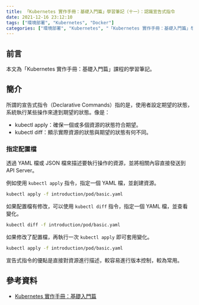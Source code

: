 ```yaml
---
title: 「Kubernetes 實作手冊：基礎入門篇」學習筆記（十一）：認識宣告式指令
date: 2021-12-16 23:12:10
tags: ["環境部署", "Kubernetes", "Docker"]
categories: ["環境部署", "Kubernetes", "「Kubernetes 實作手冊：基礎入門篇」學習筆記"]
---
```


## 前言

本文為「Kubernetes 實作手冊：基礎入門篇」課程的學習筆記。

## 簡介

所謂的宣告式指令（Declarative Commands）指的是，使用者設定期望的狀態，系統執行某些操作來達到期望的狀態。像是：

- kubectl apply：確保一個或多個資源的狀態符合期望。
- kubectl diff：顯示實際資源的狀態與期望的狀態有何不同。

### 指定配置檔

透過 YAML 檔或 JSON 檔來描述要執行操作的資源，並將相關內容直接發送到 API Server。

例如使用 `kubectl apply` 指令，指定一個 YAML 檔，並創建資源。

```bash
kubectl apply -f introduction/pod/basic.yaml
```

如果配置檔有修改，可以使用 `kubectl diff` 指令，指定一個 YAML 檔，並查看變化。

```bash
kubectl diff -f introduction/pod/basic.yaml
```

如果修改了配置檔，再執行一次 `kubectl apply` 即可套用變化。

```bash
kubectl apply -f introduction/pod/basic.yaml
```

宣告式指令的優點是直接對資源進行描述，較容易進行版本控制，較為常用。

## 參考資料

- [Kubernetes 實作手冊：基礎入門篇](https://hiskio.com/courses/349/about)
